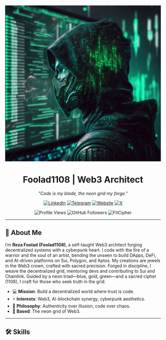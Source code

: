 <p align="center">
  <img src="https://raw.githubusercontent.com/foolad1108/foolad1108/main/image.jpeg" alt="Luxury Cyberpunk Jewel Banner" width="600"/>
</p>

<h1 align="center">Foolad1108 | Web3 Architect</h1>

<p align="center">
  <em>"Code is my blade, the neon grid my forge."</em>
</p>

<p align="center">
  <a href="https://www.linkedin.com/in/reza-foolad-0abaab22b"><img src="https://img.shields.io/badge/LinkedIn-%2300A36C.svg?style=flat&logo=linkedin&labelColor=%2300A36C&color=%23E6E6FA" alt="LinkedIn"/></a>
  <a href="https://t.me/foolad888"><img src="https://img.shields.io/badge/Telegram-%234B0082.svg?style=flat&logo=telegram&labelColor=%234B0082&color=%23E6E6FA" alt="Telegram"/></a>
  <a href="https://foolad1108.dev"><img src="https://img.shields.io/badge/Website-%231E90FF.svg?style=flat&logo=google-chrome&labelColor=%231E90FF&color=%23E6E6FA" alt="Website"/></a>
  <a href="https://x.com/foolad1108"><img src="https://img.shields.io/badge/X-%238B0000.svg?style=flat&logo=x&labelColor=%238B0000&color=%23E6E6FA" alt="X"/></a>
</p>

<p align="center">
  <img src="https://komarev.com/ghpvc/?username=foolad1108&color=00A36C" alt="Profile Views"/>
  <img src="https://img.shields.io/github/followers/foolad1108?style=social" alt="GitHub Followers"/>
  <img src="https://img.shields.io/badge/Now%20Building-FitCipher-%2300A36C.svg?style=flat&labelColor=%2300A36C&color=%23E6E6FA" alt="FitCipher"/>
</p>

---

## 🌌 About Me
I’m **Reza Foolad (Foolad1108)**, a self-taught Web3 architect forging decentralized systems with a cyberpunk heart. I code with the fire of a warrior and the soul of an artist, bending the unseen to build DApps, DeFi, and AI-driven platforms on Sui, Polygon, and Aptos. My creations are jewels in the Web3 crown, crafted with sacred precision. Forged in discipline, I weave the decentralized grid, mentoring devs and contributing to Sui and Chainlink. Guided by a neon triad—blue, gold, green—and a sacred cipher (1108), I craft for those who seek truth in the grid.

- 💻 **Mission**: Build a decentralized world where trust is code.
- ⚡ **Interests**: Web3, AI-blockchain synergy, cyberpunk aesthetics.
- 🧠 **Philosophy**: Authenticity over illusion, code over chaos.
- 📍 **Based**: The neon grid of Web3.

---

## 🛠 Skills